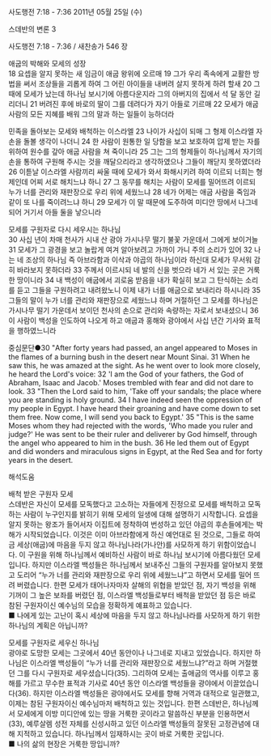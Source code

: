 사도행전 7:18 - 7:36 
2011년 05월 25일 (수)

스데반의 변론 3



사도행전 7:18 - 7:36 / 새찬송가 546 장


애굽의 박해와 모세의 성장  
18 요셉을 알지 못하는 새 임금이 애굽 왕위에 오르매 19 그가 우리 족속에게 교활한 방법을 써서 조상들을 괴롭게 하여 그 어린 아이들을 내버려 살지 못하게 하려 할새 20 그 때에 모세가 났는데 하나님 보시기에 아름다운지라 그의 아버지의 집에서 석 달 동안 길리더니 21 버려진 후에 바로의 딸이 그를 데려다가 자기 아들로 기르매 22 모세가 애굽 사람의 모든 지혜를 배워 그의 말과 하는 일들이 능하더라  

민족을 돌아보는 모세와 배척하는 이스라엘 
23 나이가 사십이 되매 그 형제 이스라엘 자손을 돌볼 생각이 나더니 24 한 사람이 원통한 일 당함을 보고 보호하여 압제 받는 자를 위하여 원수를 갚아 애굽 사람을 쳐 죽이니라 25 그는 그의 형제들이 하나님께서 자기의 손을 통하여 구원해 주시는 것을 깨달으리라고 생각하였으나 그들이 깨닫지 못하였더라 26 이튿날 이스라엘 사람끼리 싸울 때에 모세가 와서 화해시키려 하여 이르되 너희는 형제인데 어찌 서로 해치느냐 하니 27 그 동무를 해치는 사람이 모세를 밀어뜨려 이르되 누가 너를 관리와 재판장으로 우리 위에 세웠느냐 28 네가 어제는 애굽 사람을 죽임과 같이 또 나를 죽이려느냐 하니 29 모세가 이 말 때문에 도주하여 미디안 땅에서 나그네 되어 거기서 아들 둘을 낳으니라  

모세를 구원자로 다시 세우시는 하나님  
30 사십 년이 차매 천사가 시내 산 광야 가시나무 떨기 불꽃 가운데서 그에게 보이거늘 31 모세가 그 광경을 보고 놀랍게 여겨 알아보려고 가까이 가니 주의 소리가 있어 32 나는 네 조상의 하나님 즉 아브라함과 이삭과 야곱의 하나님이라 하신대 모세가 무서워 감히 바라보지 못하더라 33 주께서 이르시되 네 발의 신을 벗으라 네가 서 있는 곳은 거룩한 땅이니라 34 내 백성이 애굽에서 괴로움 받음을 내가 확실히 보고 그 탄식하는 소리를 듣고 그들을 구원하려고 내려왔노니 이제 내가 너를 애굽으로 보내리라 하시니라 35 그들의 말이 누가 너를 관리와 재판장으로 세웠느냐 하며 거절하던 그 모세를 하나님은 가시나무 떨기 가운데서 보이던 천사의 손으로 관리와 속량하는 자로서 보내셨으니 36 이 사람이 백성을 인도하여 나오게 하고 애굽과 홍해와 광야에서 사십 년간 기사와 표적을 행하였느니라  

중심문단●30 "After forty years had passed, an angel appeared to Moses in the flames of a burning bush in the desert near Mount Sinai. 31 When he saw this, he was amazed at the sight. As he went over to look more closely, he heard the Lord's voice: 32 'I am the God of your fathers, the God of Abraham, Isaac and Jacob.' Moses trembled with fear and did not dare to look. 33 "Then the Lord said to him, 'Take off your sandals; the place where you are standing is holy ground. 34 I have indeed seen the oppression of my people in Egypt. I have heard their groaning and have come down to set them free. Now come, I will send you back to Egypt.' 35 "This is the same Moses whom they had rejected with the words, 'Who made you ruler and judge?' He was sent to be their ruler and deliverer by God himself, through the angel who appeared to him in the bush. 36 He led them out of Egypt and did wonders and miraculous signs in Egypt, at the Red Sea and for forty years in the desert.

해석도움





배척 받은 구원자 모세  
스데반은 자신이 모세를 모독했다고 고소하는 자들에게 진정으로 모세를 배척하고 모독하는 사람이 누구인지를 밝히기 위해 모세의 일생에 대해 설명하기 시작합니다. 요셉을 알지 못하는 왕조가 들어서자 이집트에 정착하여 번성하고 있던 야곱의 후손들에게는 박해가 시작되었습니다. 이것은 이미 아브라함에게 하신 예언대로 된 것으로, 그들로 하여금 세상(애굽)에 마음을 두지 않고 하나님나라(가나안)를 사모하게 하기 위함이었습니다. 이 구원을 위해 하나님께서 예비하신 사람이 바로 하나님 보시기에 아름다웠던 모세입니다. 하지만 이스라엘 백성들은 하나님께서 보내주신 그들의 구원자를 알아보지 못했고 도리어 “누가 너를 관리와 재판장으로 우리 위에 세웠느냐”고 하면서 모세를 밀어 뜨려 버렸습니다. 한편 모세가 태어나자마자 살해의 위협을 받았던 점, 자기 백성을 위해 기꺼이 그 높은 보좌를 버렸던 점, 이스라엘 백성들로부터 배척을 받았던 점 등은 바로 참된 구원자이신 예수님의 모습을 정확하게 예표하고 있습니다.    
■ 나에게 있는 고난이 혹시 세상에 마음을 두지 않고 하나님나라를 사모하게 하기 위한 하나님의 계획은 아닙니까?  

모세를 구원자로 세우신 하나님  
광야로 도망한 모세는 그곳에서 40년 동안이나 나그네로 지내고 있었습니다. 하지만 하나님은 이스라엘 백성들이 “누가 너를 관리와 재판장으로 세웠느냐?”라고 하며 거절했던 그를 다시 구원자로 세우셨습니다(35). 그리하여 모세는 출애굽의 역사를 이루고 홍해를 가르고 무수한 표적과 기사로 40년 동안 이스라엘 백성들을 광야에서 이끌었습니다(36). 하지만 이스라엘 백성들은 광야에서도 모세를 향해 거역과 대적으로 일관했고, 이제는 참된 구원자이신 예수님마저 배척하고 있는 것입니다. 한편 스데반은, 하나님께서 모세에게 이방 미디안에 있는 땅을 거룩한 곳이라고 말씀하신 부분을 인용하면서(33), 예루살렘 성전 자체를 신성시하고 있던 이스라엘 백성들의 잘못된 고정관념에 대해 지적하고 있습니다. 하나님께서 임재하시는 곳이 바로 거룩한 곳입니다.    
■ 나의 삶의 현장은 거룩한 땅입니까?